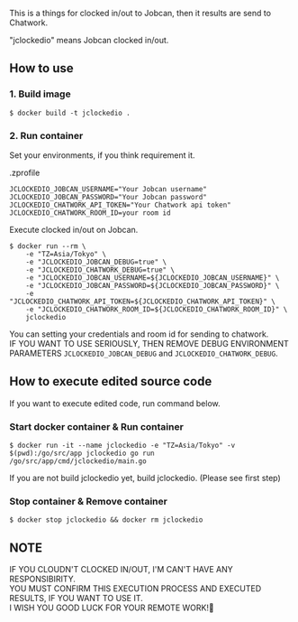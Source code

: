 This is a things for clocked in/out to Jobcan, then it results are send to Chatwork.

"jclockedio" means Jobcan clocked in/out.

## How to use
### 1. Build image
```
$ docker build -t jclockedio .
```

### 2. Run container
Set your environments, if you think requirement it.

.zprofile
```
JCLOCKEDIO_JOBCAN_USERNAME="Your Jobcan username"
JCLOCKEDIO_JOBCAN_PASSWORD="Your Jobcan password"
JCLOCKEDIO_CHATWORK_API_TOKEN="Your Chatwork api token"
JCLOCKEDIO_CHATWORK_ROOM_ID=your room id
```

Execute clocked in/out on Jobcan.
```
$ docker run --rm \
    -e "TZ=Asia/Tokyo" \
    -e "JCLOCKEDIO_JOBCAN_DEBUG=true" \
    -e "JCLOCKEDIO_CHATWORK_DEBUG=true" \
    -e "JCLOCKEDIO_JOBCAN_USERNAME=${JCLOCKEDIO_JOBCAN_USERNAME}" \
    -e "JCLOCKEDIO_JOBCAN_PASSWORD=${JCLOCKEDIO_JOBCAN_PASSWORD}" \
    -e "JCLOCKEDIO_CHATWORK_API_TOKEN=${JCLOCKEDIO_CHATWORK_API_TOKEN}" \
    -e "JCLOCKEDIO_CHATWORK_ROOM_ID=${JCLOCKEDIO_CHATWORK_ROOM_ID}" \
    jclockedio
```
You can setting your credentials and room id for sending to chatwork.  
IF YOU WANT TO USE SERIOUSLY, THEN REMOVE DEBUG ENVIRONMENT PARAMETERS `JCLOCKEDIO_JOBCAN_DEBUG` and `JCLOCKEDIO_CHATWORK_DEBUG`.


## How to execute edited source code
If you want to execute edited code, run command below.

### Start docker container & Run container
```
$ docker run -it --name jclockedio -e "TZ=Asia/Tokyo" -v $(pwd):/go/src/app jclockedio go run /go/src/app/cmd/jclockedio/main.go
```
If you are not build jclockedio yet, build jclockedio. (Please see first step)

### Stop container & Remove container
```
$ docker stop jclockedio && docker rm jclockedio
```

## NOTE
IF YOU CLOUDN'T CLOCKED IN/OUT, I'M CAN'T HAVE ANY RESPONSIBIRITY.  
YOU MUST CONFIRM THIS EXECUTION PROCESS AND EXECUTED RESULTS, IF YOU WANT TO USE IT.  
I WISH YOU GOOD LUCK FOR YOUR REMOTE WORK!🌸   
